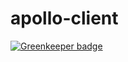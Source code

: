 # apollo-client

[![Greenkeeper badge](https://badges.greenkeeper.io/duvet86/apollo-client.svg)](https://greenkeeper.io/)
